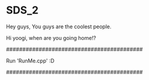# SDS\_2

Hey guys, You guys are the coolest people.

Hi yoogi, when are you going home!?

\##########################################

Run 'RunMe.cpp' :D

\##########################################

